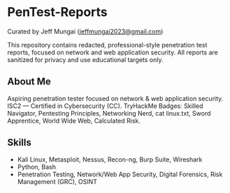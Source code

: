 # PenTest-Reports

Curated by Jeff Mungai (jeffmungai2023@gmail.com)

This repository contains redacted, professional-style penetration test reports, focused on network and web application security. All reports are sanitized for privacy and use educational targets only.

## About Me
Aspiring penetration tester focused on network & web application security. ISC2 — Certified in Cybersecurity (CC). TryHackMe Badges: Skilled Navigator, Pentesting Principles, Networking Nerd, cat linux.txt, Sword Apprentice, World Wide Web, Calculated Risk.

## Skills
- Kali Linux, Metasploit, Nessus, Recon-ng, Burp Suite, Wireshark
- Python, Bash
- Penetration Testing, Network/Web App Security, Digital Forensics, Risk Management (GRC), OSINT
